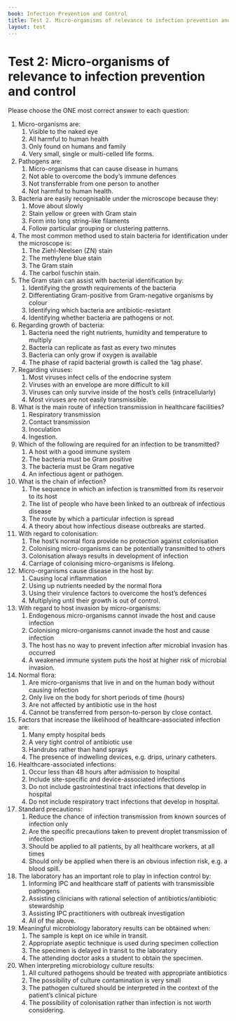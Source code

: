```yaml
---
book: Infection Prevention and Control
title: Test 2. Micro-organisms of relevance to infection prevention and control
layout: test
---
```


# Test 2: Micro-organisms of relevance to infection prevention and control

Please choose the ONE most correct answer to each question:

1.	Micro-organisms are:
	1.	Visible to the naked eye
	1.	All harmful to human health
	1.	Only found on humans and family
	1.	Very small, single or multi-celled life forms.
2.	Pathogens are: 
	1.	Micro-organisms that can cause disease in humans
	1.	Not able to overcome the body’s immune defences
	1.	Not transferrable from one person to another 
	1.	Not harmful to human health. 
3.	Bacteria are easily recognisable under the microscope because they: 
	1.	Move about slowly
	1.	Stain yellow or green with Gram stain
	1.	Form into long string-like filaments
	1.	Follow particular grouping or clustering patterns.
4.	The most common method used to stain bacteria for identification under the microscope is: 
	1.	The Ziehl-Neelsen (ZN) stain
	1.	The methylene blue stain
	1.	The Gram stain
	1.	The carbol fuschin stain.
5.	The Gram stain can assist with bacterial identification by: 
	1.	Identifying the growth requirements of the bacteria
	1.	Differentiating Gram-positive from Gram-negative organisms by colour
	1.	Identifying which bacteria are antibiotic-resistant
	1.	Identifying whether bacteria are pathogens or not.
6.	Regarding growth of bacteria:
	1.	Bacteria need the right nutrients, humidity and temperature to multiply
	1.	Bacteria can replicate as fast as every two minutes
	1.	Bacteria can only grow if oxygen is available
	1.	The phase of rapid bacterial growth is called the ‘lag phase’. 
7.	Regarding viruses:
	1.	Most viruses infect cells of the endocrine system
	1.	Viruses with an envelope are more difficult to kill
	1.	Viruses can only survive inside of the host’s cells (intracellularly)
	1.	Most viruses are not easily transmissible.
8.	What is the main route of infection transmission in healthcare facilities? 
	1.	Respiratory transmission
	1.	Contact transmission
	1.	Inoculation
	1.	Ingestion.
9.	Which of the following are required for an infection to be transmitted?
	1.	A host with a good immune system
	1.	The bacteria must be Gram positive
	1.	The bacteria must be Gram negative
	1.	An infectious agent or pathogen.
10.	What is the chain of infection?
	1.	The sequence in which an infection is transmitted from its reservoir to its host
	1.	The list of people who have been linked to an outbreak of infectious disease 
	1.	The route by which a particular infection is spread 
	1.	A theory about how infectious disease outbreaks are started.
11.	With regard to colonisation:
	1.	The host’s normal flora provide no protection against colonisation 
	1.	Colonising micro-organisms can be potentially transmitted to others
	1.	Colonisation always results in development of infection
	1.	Carriage of colonising micro-organisms is lifelong.
12.	Micro-organisms cause disease in the host by: 
	1.	Causing local inflammation 
	1.	Using up nutrients needed by the normal flora
	1.	Using their virulence factors to overcome the host’s defences
	1.	Multiplying until their growth is out of control.
13.	With regard to host invasion by micro-organisms:
	1.	Endogenous micro-organisms cannot invade the host and cause infection
	1.	Colonising micro-organisms cannot invade the host and cause infection 
	1.	The host has no way to prevent infection after microbial invasion has occurred 
	1.	A weakened immune system puts the host at higher risk of microbial invasion.
14.	Normal flora:	
	1.	Are micro-organisms that live in and on the human body without causing infection
	1.	Only live on the body for short periods of time (hours)
	1.	Are not affected by antibiotic use in the host
	1.	Cannot be transferred from person-to-person by close contact. 
15.	Factors that increase the likelihood of healthcare-associated infection are:
	1.	Many empty hospital beds
	1.	A very tight control of antibiotic use
	1.	Handrubs rather than hand sprays
	1.	The presence of indwelling devices, e.g. drips, urinary catheters.
16.	Healthcare-associated infections: 
	1.	Occur less than 48 hours after admission to hospital
	1.	Include site-specific and device-associated infections
	1.	Do not include gastrointestinal tract infections that develop in hospital
	1.	Do not include respiratory tract infections that develop in hospital.
17.	Standard precautions:  
	1.	Reduce the chance of infection transmission from known sources of infection only
	1.	Are the specific precautions taken to prevent droplet transmission of infection 
	1.	Should be applied to all patients, by all healthcare workers, at all times  
	1.	Should only be applied when there is an obvious infection risk, e.g. a blood spill. 
18.	The laboratory has an important role to play in infection control by: 	
	1.	Informing IPC and healthcare staff of patients with transmissible pathogens
	1.	Assisting clinicians with rational selection of antibiotics/antibiotic stewardship
	1.	Assisting IPC practitioners with outbreak investigation 
	1.	All of the above.
19.	Meaningful microbiology laboratory results can be obtained when: 	
	1.	The sample is kept on ice while in transit.
	1.	Appropriate aseptic technique is used during specimen collection
	1.	The specimen is delayed in transit to the laboratory
	1.	The attending doctor asks a student to obtain the specimen.
20.	When interpreting microbiology culture results: 
	1.	All cultured pathogens should be treated with appropriate antibiotics 
	1.	The possibility of culture contamination is very small
	1.	The pathogen cultured should be interpreted in the context of the patient’s clinical picture 
	1.	The possibility of colonisation rather than infection is not worth considering. 